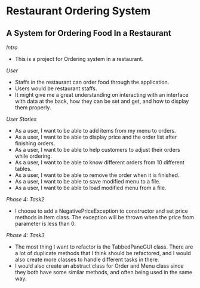 # Restaurant Ordering System

## A System for Ordering Food In a Restaurant



*Intro*
- This is a project for Ordering system in a restaurant.  

*User*
- Staffs in the restaurant can order food through the application.
- Users would be restaurant staffs.
- It might give me a great understanding on interacting with an interface with data at the back, how they can be set and get, and how to display
them properly.  

*User Stories*
- As a user, I want to be able to add items from my menu to orders.
- As a user, I want to be able to display price and the order list after finishing orders.
- As a user, I want to be able to help customers to adjust their orders while ordering.
- As a user, I want to be able to know different orders from 10 different tables.
- As a user, I want to be able to remove the order when it is finished.
- As a user, I want to be able to save modified menu to a file.
- As a user, I want to be able to load modified menu from a file.

*Phase 4: Task2*
- I choose to add a NegativePriceException to constructor and set price methods in Item class.
    The exception will be thrown when the price from parameter is less than 0.
    
*Phase 4: Task3*
- The most thing I want to refactor is the TabbedPaneGUI class. There are a lot of duplicate methods
that I think should be refactored, and I would also create more classes to handle different tasks in there.
- I would also create an abstract class for Order and Menu class since they both have some similar methods,
and often being used in the same way.